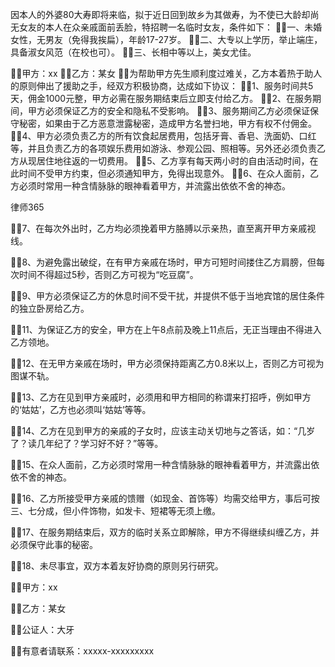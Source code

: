 
 因本人的外婆80大寿即将来临，拟于近日回到故乡为其做寿，为不使已大龄却尚无女友的本人在众亲戚面前丢脸，特招聘一名临时女友，条件如下： 
一、未婚女性，无男友（免得我挨扁），年龄17-27岁。 
二、大专以上学历，举止端庄，具备淑女风范（在校也可）。 
三、长相中等以上，美女尤佳。 

甲方：xx 
乙方：某女 
为帮助甲方先生顺利度过难关，乙方本着热于助人的原则伸出了援助之手，经双方积极协商，达成如下协议： 
1、服务时间共5天，佣金1000元整，甲方必需在服务期结束后立即支付给乙方。 
2、在服务期间，甲方必须保证乙方的安全和隐私不受影响。 
3、服务期间乙方必须保证保守秘密，如果由于乙方恶意泄露秘密，造成甲方名誉扫地，甲方有权不付佣金。 
4、甲方必须负责乙方的所有饮食起居费用，包括牙膏、香皂、洗面奶、口红等，并且负责乙方的各项娱乐费用如游泳、参观公园、照相等。另外还必须负责乙方从现居住地往返的一切费用。 
5、乙方享有每天两小时的自由活动时间，在此时间不受甲方约束，但必须通知甲方，免得出现意外。 
6、在众人面前，乙方必须时常用一种含情脉脉的眼神看着甲方，并流露出依依不舍的神态。 




 
律师365






7、在每次外出时，乙方均必须挽着甲方胳膊以示亲热，直至离开甲方亲戚视线。 

8、为避免露出破绽，在有甲方亲戚在场时，甲方可短时间搂住乙方肩膀，但每次时间不得超过5秒，否则乙方可视为“吃豆腐”。 

9、甲方必须保证乙方的休息时间不受干扰，并提供不低于当地宾馆的居住条件的独立卧房给乙方。 

11、为保证乙方的安全，甲方在上午8点前及晚上11点后，无正当理由不得进入乙方领地。 

12、在无甲方亲戚在场时，甲方必须保持距离乙方0.8米以上，否则乙方可视为图谋不轨。 

13、乙方在见到甲方亲戚时，必须用和甲方相同的称谓来打招呼，例如甲方的‘姑姑’，乙方也必须叫‘姑姑’等等。 

14、乙方在见到甲方的亲戚的子女时，应该主动关切地与之答话，如：“几岁了？读几年纪了？学习好不好？”等等。 

15、在众人面前，乙方必须时常用一种含情脉脉的眼神看着甲方，并流露出依依不舍的神态。 

16、乙方所接受甲方亲戚的馈赠（如现金、首饰等）均需交给甲方，事后可按三、七分成，但小件饰物，如发卡、短裙等无须上缴。 

17、在服务期结束后，双方的临时关系立即解除，甲方不得继续纠缠乙方，并必须保守此事的秘密。 

18、未尽事宜，双方本着友好协商的原则另行研究。 



甲方：xx 

乙方：某女 

公证人：大牙

有意者请联系：xxxxx-xxxxxxxxx 

 


 

 
 
 
 
 
  


  
 

  


  


  
 
 
 
 

